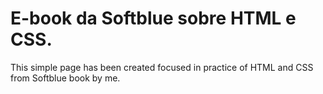 # E-book da Softblue sobre HTML e CSS.
This simple page has been created focused in practice of HTML and CSS from Softblue book by me. 
